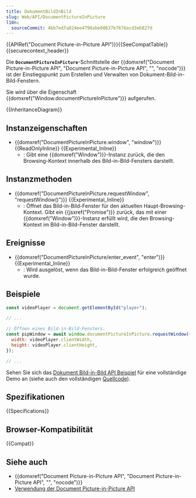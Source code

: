 ```yaml
---
title: DokumentBildInBild
slug: Web/API/DocumentPictureInPicture
l10n:
  sourceCommit: 4bb7edfa824ee4790abe60637b7876acd3eb827d
---
```


{{APIRef("Document Picture-in-Picture API")}}{{SeeCompatTable}}{{securecontext_header}}

Die **`DocumentPictureInPicture`**-Schnittstelle der {{domxref("Document Picture-in-Picture API", "Document Picture-in-Picture API", "", "nocode")}} ist der Einstiegspunkt zum Erstellen und Verwalten von Dokument-Bild-in-Bild-Fenstern.

Sie wird über die Eigenschaft {{domxref("Window.documentPictureInPicture")}} aufgerufen.

{{InheritanceDiagram}}

## Instanzeigenschaften

- {{domxref("DocumentPictureInPicture.window", "window")}} {{ReadOnlyInline}} {{Experimental_Inline}}
  - : Gibt eine {{domxref("Window")}}-Instanz zurück, die den Browsing-Kontext innerhalb des Bild-in-Bild-Fensters darstellt.

## Instanzmethoden

- {{domxref("DocumentPictureInPicture.requestWindow", "requestWindow()")}} {{Experimental_Inline}}
  - : Öffnet das Bild-in-Bild-Fenster für den aktuellen Haupt-Browsing-Kontext. Gibt ein {{jsxref("Promise")}} zurück, das mit einer {{domxref("Window")}}-Instanz erfüllt wird, die den Browsing-Kontext im Bild-in-Bild-Fenster darstellt.

## Ereignisse

- {{domxref("DocumentPictureInPicture/enter_event", "enter")}} {{Experimental_Inline}}
  - : Wird ausgelöst, wenn das Bild-in-Bild-Fenster erfolgreich geöffnet wurde.

## Beispiele

```js
const videoPlayer = document.getElementById("player");

// ...

// Öffnen eines Bild-in-Bild-Fensters.
const pipWindow = await window.documentPictureInPicture.requestWindow({
  width: videoPlayer.clientWidth,
  height: videoPlayer.clientHeight,
});

// ...
```

Sehen Sie sich das [Dokument Bild-in-Bild API Beispiel](https://mdn.github.io/dom-examples/document-picture-in-picture/) für eine vollständige Demo an (siehe auch den vollständigen [Quellcode](https://github.com/chrisdavidmills/dom-examples/tree/main/document-picture-in-picture)).

## Spezifikationen

{{Specifications}}

## Browser-Kompatibilität

{{Compat}}

## Siehe auch

- {{domxref("Document Picture-in-Picture API", "Document Picture-in-Picture API", "", "nocode")}}
- [Verwendung der Document Picture-in-Picture API](/de/docs/Web/API/Document_Picture-in-Picture_API/Using)
